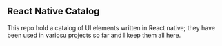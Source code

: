## React Native Catalog
 
This repo hold a catalog of UI elements written in React native; they have been used in variosu projects so far and I keep them all here.